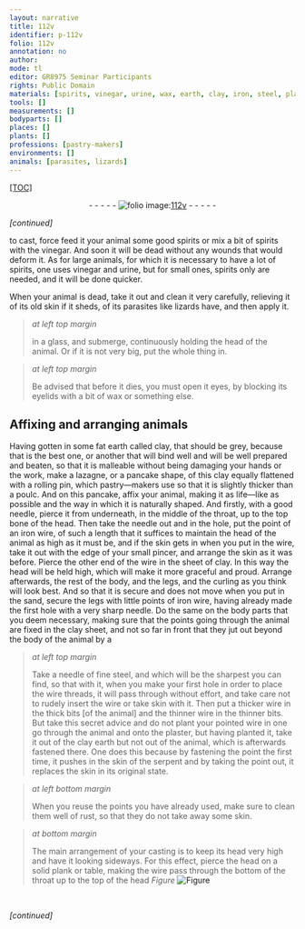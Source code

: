 ```yaml
---
layout: narrative
title: 112v
identifier: p-112v
folio: 112v
annotation: no
author:
mode: tl
editor: GR8975 Seminar Participants
rights: Public Domain
materials: [spirits, vinegar, urine, wax, earth, clay, iron, steel, plaster]
tools: []
measurements: []
bodyparts: []
places: []
plants: []
professions: [pastry-makers]
environments: []
animals: [parasites, lizards]
---
```


<p><a href="{{ site.baseurl }}/diplomatic/">[TOC]</a></p><div class="folio" align="center">- - - - - <a href="http://gallica.bnf.fr/ark:/12148/btv1b10500001g/f230.image" target="_blank"><img src="https://cu-mkp.github.io/2017-workshop-edition/assets/photo-icon.png" alt="folio image: " style="display:inline-block; margin-bottom:-3px;"/>112v</a> - - - - - </div>  
 
*[continued]*
  
to cast, force feed it <span class="sup">your animal</span> some good <span class="m">spirits</span> or mix a bit of <span class="m">spirits</span> with the <span class="m">vinegar</span>. And soon it will be dead without any wounds that would deform it. As for large animals, for which it is necessary to have a lot of <span class="m">spirits</span>, one uses <span class="m">vinegar</span> and <span class="m">urine</span>, but for small ones, <span class="m">spirits</span> only are needed, and it will be done quicker.
 
When your animal is dead, take it out and clean it very carefully, <span class="sup">relieving it</span> of its old skin if it sheds, of its <span class="al">parasites</span> like <span class="al">lizards</span> have, and then apply it.
 
> *at left top margin*
> 
> 
> in a glass, and submerge, continuously holding the head of the animal. Or if it is not very big, put the whole thing in.
 
> *at left top margin*
> 
> 
> Be advised that before it dies, you must open it eyes, by blocking its eyelids with a bit of <span class="m">wax</span> or something else.

 
  

## Affixing and arranging animals

 
Having gotten in some fat <span class="m">earth</span> called <span class="m">clay</span>, that should be grey, because that is the best one, or another that will bind well and will be well prepared and beaten, so that it is malleable without being damaging your hands or the work, make a lazagne, or a pancake shape, of this <span class="m">clay</span> equally flattened with a rolling pin, which <span class="pro">pastry—makers</span> use so that it is slightly thicker than a poulc. And on this pancake, affix your animal, making it as life—like as possible and the way in which it is naturally shaped. And firstly, with a good needle, pierce it from underneath, in the middle of the throat, up to the top bone of the head. Then take the needle out and in the hole, put the point of an <span class="m">iron</span> wire, of such a length that it suffices to maintain the head of the animal as high as it must be, and if the skin gets in when you put in the wire, take it out with the edge of your small pincer, and arrange the skin as it was before. Pierce the other end of the wire in the sheet of <span class="m">clay</span>. In this way the head will be held high, which will make it more graceful and proud. Arrange afterwards, the rest of the body, and the legs, and the curling as you think will look best. And so that it is secure and does not move when you put in the sand, secure the legs with little points of <span class="m">iron</span> wire, having already made the first hole with a very sharp needle. Do the same on the body parts that you deem necessary, making sure that the points going through the animal are fixed in the <span class="m">clay</span> sheet, and not so far in front that they jut out beyond the body of the animal by a
 
> *at left top margin*
> 
> 
> Take a needle of fine <span class="m">steel</span>, and which will be the sharpest you can find, so that with it, when you make your first hole in order to place the wire threads, it will pass through without effort, and take care not to rudely insert the wire or take skin with it. Then put a thicker wire in the thick bits [of the animal] and the thinner wire in the thinner bits. But take this secret advice and do not plant your pointed wire in one go through the animal and onto the <span class="m">plaster</span>, but having planted it, take it out of the <span class="m">clay</span> earth but not out of the animal, which is afterwards fastened there. One does this because by fastening the point the first time, it pushes in the skin of the serpent and by taking the point out, it replaces the skin in its original state.
 
> *at left bottom margin*
> 
> 
> When you reuse the points you have already used, make sure to clean them well of rust, so that they do not take away some skin.
 
> *at bottom margin*
> 
> 
> The main arrangement of your casting is to keep its head very high and have it looking sideways. For this effect, pierce the head on a solid plank or table, making the wire pass through the bottom of the throat up to the top of the head 
> *Figure*
> <a href="https://drive.google.com/open?id=0B9-oNrvWdlO5c3dzVlNzcUd6MnM" target="_blank"><img src="https://cu-mkp.github.io/GR8975-edition/assets/photo-icon.png" alt="Figure" style="display:inline-block; margin-bottom:-3px;"/></a>
<br/> 
 
*[continued]*
 
